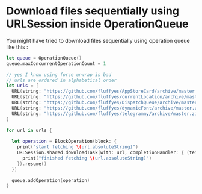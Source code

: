 # Download files sequentially using URLSession inside OperationQueue

You might have tried to download files sequentially using operation queue like this :



```swift
let queue = OperationQueue()
queue.maxConcurrentOperationCount = 1

// yes I know using force unwrap is bad
// urls are ordered in alphabetical order
let urls = [
  URL(string: "https://github.com/fluffyes/AppStoreCard/archive/master.zip")!,
  URL(string: "https://github.com/fluffyes/currentLocation/archive/master.zip")!,
  URL(string: "https://github.com/fluffyes/DispatchQueue/archive/master.zip")!,
  URL(string: "https://github.com/fluffyes/dynamicFont/archive/master.zip")!,
  URL(string: "https://github.com/fluffyes/telegrammy/archive/master.zip")!
]

for url in urls {
    
  let operation = BlockOperation(block: {
    print("start fetching \(url.absoluteString)")
    URLSession.shared.downloadTask(with: url, completionHandler: { (tempURL, response, error) in
      print("finished fetching \(url.absoluteString)")
    }).resume()
  })

  queue.addOperation(operation)
}
```

<br>